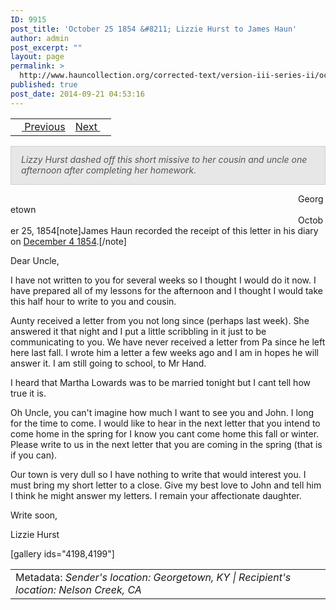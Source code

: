 ```yaml
---
ID: 9915
post_title: 'October 25 1854 &#8211; Lizzie Hurst to James Haun'
author: admin
post_excerpt: ""
layout: page
permalink: >
  http://www.hauncollection.org/corrected-text/version-iii-series-ii/october-25-1854-lizzie-hurst-to-james-haun/
published: true
post_date: 2014-09-21 04:53:16
---
```

<table style="width: 100%;">
<tbody>
<tr>
<td style="text-align: left;"><a title="October 18 1854" href="http://www.hauncollection.org/version-3/version-iii-series-ii/october-18-1854-martha-haun-to-james-haun/"><img src="https://lh3.googleusercontent.com/-EFJpxxNiPNw/VqgtWBCZrMI/AAAAAAAAAFU/WfY4lPFWWkg/s800-Ic42/Soeb-Plain-Arrows-8-10px.png" alt="" width="10" height="10" /> Previous</a></td>
<td style="text-align: right;"><a title="November 13 1854" href="http://www.hauncollection.org/version-3/version-iii-series-ii/november-13-1854-martha-haun-to-james-haun/">Next <img src="https://lh3.googleusercontent.com/-67k0cYlpXHw/VqgtWKz1MXI/AAAAAAAAAFU/k9PW_Piyurk/s800-Ic42/Soeb-Plain-Arrows-5-10px.png" alt="" width="10" height="10" /></a></td>
</tr>
</tbody>
</table>
<p style="padding: 12px 16px 14px 16px; color: #555555; background-color: #e8e7e7; border: #d2d0cf 1px solid;"><em>Lizzy Hurst dashed off this short missive to her cousin and uncle one afternoon after completing her homework.</em></p>
<span style="margin-left: 460px;">Georgetown
<span style="margin-left: 460px;">October 25, 1854[note]James Haun recorded the receipt of this letter in his diary on <a title="December 1854" href="http://www.hauncollection.org/version-3/version-iii-series-i/december-1854/" target="_blank" rel="noopener">December 4 1854</a>.[/note]</span></span>
<p class="p1"><span class="s1">Dear Uncle,</span></p>
<p class="p1"><span class="s1">I have not written to you for several weeks so I thought I would do it now. I have prepared all of my lessons for the afternoon and I thought I would take this half hour to write to you and cousin.</span></p>
<p class="p1"><span class="s1">Aunty received a letter from you not long since (perhaps last week). She answered it that night and I put a little scribbling in it just to be communicating to you. We have never received a letter from Pa since he left here last fall. I wrote him a letter a few weeks ago and I am in hopes he will answer it. I am still going to school, to Mr Hand.</span></p>
<p class="p1"><span class="s1">I heard that Martha Lowards was to be married tonight but I cant tell how true it is.</span></p>
<p class="p1"><span class="s1">Oh Uncle, you can't imagine how much I want to see you and John. I long for the time to come. I would like to hear in the next letter that you intend to come home in the spring for I know you cant come home this fall or winter. Please write to us in the next letter that you are coming in the spring (that is if you can).</span></p>
<p class="p1"><span class="s1"> Our town is very dull so I have nothing to write that would interest you. I must bring my short letter to a close. Give my best love to John and tell him I think he might answer my letters. I remain your affectionate daughter.</span></p>
<p class="p1"><span class="s1">Write soon,</span></p>
<p class="p1"><span class="s1">Lizzie Hurst</span></p>
[gallery ids="4198,4199"]
<table style="width: 100%;">
<tbody>
<tr>
<td>Metadata: <em>Sender's location: Georgetown, KY | Recipient's location: Nelson Creek, CA</em></td>
</tr>
</tbody>
</table>